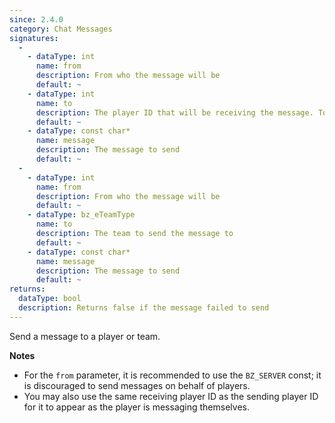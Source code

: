 ```yaml
---
since: 2.4.0
category: Chat Messages
signatures:
  -
    - dataType: int
      name: from
      description: From who the message will be
      default: ~
    - dataType: int
      name: to
      description: The player ID that will be receiving the message. To send messages to all players, use the `BZ_ALLUSERS` constant.
      default: ~
    - dataType: const char*
      name: message
      description: The message to send
      default: ~
  -
    - dataType: int
      name: from
      description: From who the message will be
      default: ~
    - dataType: bz_eTeamType
      name: to
      description: The team to send the message to
      default: ~
    - dataType: const char*
      name: message
      description: The message to send
      default: ~
returns:
  dataType: bool
  description: Returns false if the message failed to send
---
```


Send a message to a player or team.

**Notes**

- For the `from` parameter, it is recommended to use the `BZ_SERVER` const; it is discouraged to send messages on behalf of players.
- You may also use the same receiving player ID as the sending player ID for it to appear as the player is messaging themselves.
